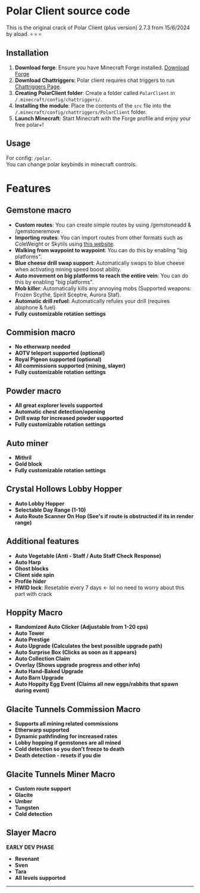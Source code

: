 # Polar Client source code
This is the original crack of Polar Client (plus version) 2.7.3 from 15/6/2024 by aload.
:skull: :skull: :skull:
## Installation

1. **Download forge**: Ensure you have Minecraft Forge installed. [Download Forge](https://files.minecraftforge.net/)
2. **Download Chattriggers**: Polar client requires chat triggers to run [Chattriggers Page](https://www.chattriggers.com/).
3. **Creating PolarClient folder**: Create a folder called `PolarClient` in `/.minecraft/config/chattriggers/`.
4. **Installing the module**: Place the contents of the `src` file into the `/.minecraft/config/chattriggers/PolarClient` folder.
5. **Launch Minecraft**: Start Minecraft with the Forge profile and enjoy your free polar+!

## Usage

For config: `/polar`.  
You can change polar keybinds in minecraft controls.

# Features

## Gemstone macro

- **Custom routes**: You can create simple routes by using /gemstoneadd <number> & /gemstoneremove <number>.
- **Importing routes**: You can import routes from other formats such as ColeWeight or Skytils using [this website](https://notme.dev/).
- **Walking from waypoint to waypoint**: You can do this by enabling "big platforms".
- **Blue cheese drill swap support**: Automatically swaps to blue cheese when activating mining speed boost ability.
- **Auto movement on big platforms to reach the entire vein**: You can do this by enabling "big platforms".
- **Mob killer**: Automatically kills any annoying mobs (Supported weapons: Frozen Scythe, Spirit Sceptre, Aurora Staf).
- **Automatic drill refuel**: Automatically refules your drill (requires abiphone & fuel)
- **Fully customizable rotation settings**

## Commision macro

- **No etherwarp needed**
- **AOTV teleport supported (optional)**
- **Royal Pigeon supported (optional)**
- **All commissions supported (mining, slayer)**
- **Fully customizable rotation settings**

## Powder macro

- **All great explorer levels supported**
- **Automatic chest detection/opening**
- **Drill swap for increased powder supported**
- **Fully customizable rotation settings**

## Auto miner

- **Mithril**
- **Gold block**
- **Fully customizable rotation settings**

## Crystal Hollows Lobby Hopper

- **Auto Lobby Hopper**
- **Selectable Day Range (1-10)**
- **Auto Route Scanner On Hop (See's if route is obstructed if its in render range)**

## Additional features

- **Auto Vegetable (Anti - Staff / Auto Staff Check Response)**
- **Auto Harp**
- **Ghost blocks**
- **Client side spin**
- **Profile hider**
- **HWID lock**: Resetable every 7 days <- lol no need to worry about this part with crack

## Hoppity Macro

- **Randomized Auto Clicker (Adjustable from 1-20 cps)**
- **Auto Tower**
- **Auto Prestige**
- **Auto Upgrade (Calculates the best possible upgrade path)**
- **Auto Surprise Box (Clicks as soon as it appears)**
- **Auto Collection Claim**
- **Overlay (Shows upgrade progress and other info)**
- **Auto Hand-Baked Upgrade**
- **Auto Barn Upgrade**
- **Auto Hoppity Egg Event (Claims all new eggs/rabbits that spawn during event)**

## Glacite Tunnels Commission Macro

- **Supports all mining related commissions**
- **Etherwarp supported**
- **Dynamic pathfinding for increased rates**
- **Lobby hopping if gemstones are all mined**
- **Cold detection so you don't freeze to death**
- **Death detection - resets if you die**

## Glacite Tunnels Miner Macro

- **Custom route support**
- **Glacite**
- **Umber**
- **Tungsten**
- **Cold detection**

## Slayer Macro
**EARLY DEV PHASE**
- **Revenant**
- **Sven**
- **Tara**
- **All levels supported**

---
